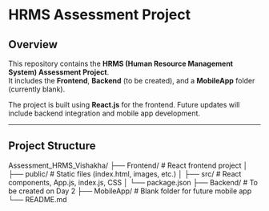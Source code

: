 # HRMS Assessment Project

## Overview
This repository contains the **HRMS (Human Resource Management System) Assessment Project**.  
It includes the **Frontend**, **Backend** (to be created), and a **MobileApp** folder (currently blank).  

The project is built using **React.js** for the frontend. Future updates will include backend integration and mobile app development.

---

## Project Structure
Assessment_HRMS_Vishakha/
├── Frontend/ # React frontend project
│ ├── public/ # Static files (index.html, images, etc.)
│ ├── src/ # React components, App.js, index.js, CSS
│ └── package.json
├── Backend/ # To be created on Day 2
├── MobileApp/ # Blank folder for future mobile app
└── README.md
